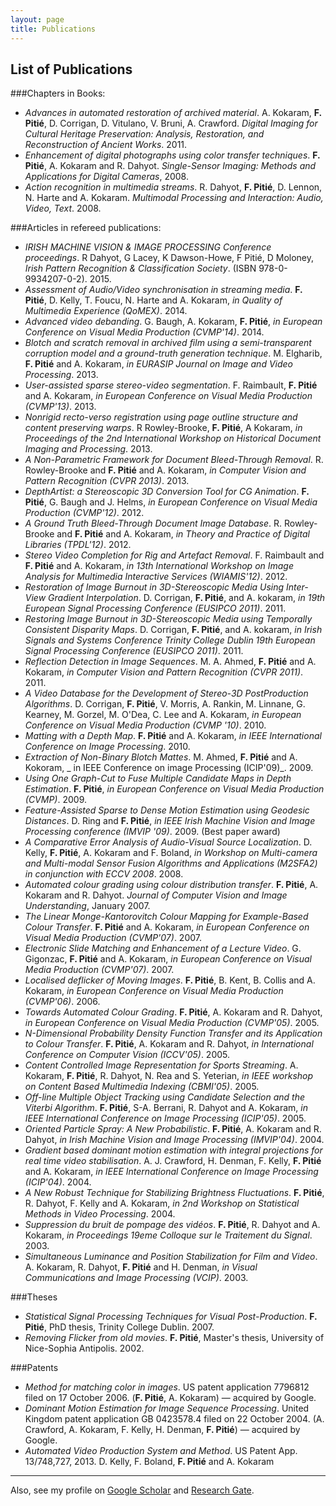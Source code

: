 ```yaml
---
layout: page
title: Publications
---
```


## List of Publications

###Chapters in Books:

* _Advances in automated restoration of archived material_. A. Kokaram, __F. Pitié__, D. Corrigan, D. Vitulano, V. Bruni, A. Crawford. _Digital Imaging for Cultural Heritage Preservation: Analysis, Restoration, and Reconstruction of Ancient Works_. 2011.
* _Enhancement of digital photographs using color transfer techniques_. __F. Pitié__, A. Kokaram and R. Dahyot. _Single-Sensor Imaging: Methods and Applications for Digital Cameras_, 2008.
* _Action recognition in multimedia streams_.  R. Dahyot, __F. Pitié__, D. Lennon, N. Harte and A. Kokaram. _Multimodal Processing and Interaction:  Audio, Video, Text_. 2008.

###Articles in refereed publications:

*  _IRISH MACHINE VISION & IMAGE PROCESSING Conference proceedings_. R Dahyot, G Lacey, K Dawson-Howe, F Pitié, D Moloney, _Irish Pattern Recognition & Classification Society_. (ISBN 978-0-9934207-0-2). 2015.
*  _Assessment of Audio/Video synchronisation in streaming media_. __F. Pitié__, D. Kelly, T. Foucu, N. Harte and A. Kokaram, _in Quality of Multimedia Experience (QoMEX)_. 2014.
*  _Advanced video debanding_. G. Baugh, A. Kokaram, __F. Pitié__, _in European Conference on Visual Media Production (CVMP'14)_. 2014.
*  _*Blotch and scratch removal in archived film using a semi-transparent corruption model and a ground-truth generation technique*_. M. Elgharib, __F. Pitié__ and A. Kokaram, _in EURASIP Journal on Image and Video Processing_. 2013. 
*  _*User-assisted sparse stereo-video segmentation*_. F. Raimbault, __F. Pitié__ and A. Kokaram, _in European Conference on Visual Media Production (CVMP'13)_. 2013.
*  _Nonrigid recto-verso registration using page outline structure and content preserving warps_. R Rowley-Brooke, __F. Pitié__, A Kokaram, _in Proceedings of the 2nd International Workshop on Historical Document Imaging and Processing_. 2013. 
*  _*A Non-Parametric Framework for Document Bleed-Through Removal*_. R. Rowley-Brooke and __F. Pitié__ and A. Kokaram, _in Computer Vision and Pattern Recognition (CVPR 2013)_. 2013. 
*  _DepthArtist: a Stereoscopic 3D Conversion Tool for CG Animation_. __F. Pitié__, G. Baugh and J. Helms, _in European Conference on Visual Media Production (CVMP'12)_. 2012. 
*  _A Ground Truth Bleed-Through Document Image Database_. R. Rowley-Brooke and __F. Pitié__ and A. Kokaram, _in Theory and Practice of Digital Libraries (TPDL'12)_. 2012. 
*  _Stereo Video Completion for Rig and Artefact Removal_. F. Raimbault and __F. Pitié__ and A. Kokaram, _in  13th International Workshop on Image Analysis for Multimedia Interactive Services (WIAMIS'12)_. 2012. 
*  _Restoration of Image Burnout in 3D-Stereoscopic Media Using Inter-View Gradient Interpolation_. D. Corrigan, __F. Pitié__, and A.
  kokaram, _in 19th European Signal Processing Conference (EUSIPCO
    2011)_. 2011. 
*  _Restoring Image Burnout in 3D-Stereoscopic Media using Temporally Consistent Disparity Maps_. D. Corrigan, __F. Pitié__, and A.
  kokaram, _in Irish Signals and Systems Conference Trinity College
    Dublin 19th European Signal Processing Conference (EUSIPCO
    2011)_. 2011. 
*  _*Reflection Detection in Image Sequences*_. M. A. Ahmed,
  __F. Pitié__ and A. Kokaram, _in Computer Vision and Pattern
    Recognition (CVPR 2011)_. 2011. 
*  _A Video Database for the Development of Stereo-3D  PostProduction Algorithms_. D. Corrigan, __F. Pitié__, V. Morris,  A. Rankin, M. Linnane, G. Kearney, M. Gorzel, M. O'Dea, C. Lee  and A. Kokaram, _in European Conference on Visual Media  Production (CVMP '10)_. 2010. 
*  _*Matting with a Depth Map*_. __F. Pitié__ and A. Kokaram,  _in IEEE International Conference on Image Processing_. 2010. 
*  _Extraction of Non-Binary Blotch Mattes_. M. Ahmed, __F. Pitié__
  and A. Kokoram, _ in IEEE Conference on image Processing (ICIP'09)_. 2009. 
*  _*Using One Graph-Cut to Fuse Multiple Candidate Maps in Depth Estimation*_. __F. Pitié__, _in European Conference on Visual Media Production (CVMP)_. 2009. 
*  _Feature-Assisted Sparse to Dense Motion Estimation using
  Geodesic Distances_. D. Ring and __F. Pitié__, _in IEEE Irish
    Machine Vision and Image Processing conference (IMVIP
    '09)_. 2009. (Best paper award) 
*  _A Comparative Error Analysis of Audio-Visual Source Localization_. D. Kelly, __F. Pitié__, A. Kokaram and F. Boland, _in Workshop on Multi-camera and Multi-modal Sensor Fusion Algorithms and Applications (M2SFA2) in conjunction with ECCV 2008_. 2008. 
*  _*Automated colour grading using colour distribution transfer*_. __F. Pitié__, A. Kokaram and R. Dahyot. _Journal of Computer Vision and Image Understanding_, January 2007. 
*  _*The Linear Monge-Kantorovitch Colour Mapping for Example-Based Colour Transfer*_. __F. Pitié__  and A. Kokaram, _in European Conference on Visual Media Production (CVMP'07)_. 2007. 
*  _Electronic Slide Matching and Enhancement of a Lecture Video_.  G. Gigonzac, __F. Pitié__ and A. Kokaram, _in European Conference on Visual Media Production (CVMP'07)_. 2007. 
*  _*Localised deflicker of Moving Images*_. __F. Pitié__, B. Kent, B. Collis and A. Kokaram, _in European Conference on Visual Media Production (CVMP'06)_. 2006. 
*  _Towards Automated Colour Grading_. __F. Pitié__, A. Kokaram and R. Dahyot, _in European Conference on Visual Media Production (CVMP'05)_. 2005. 
*  _*N-Dimensional Probability Density Function Transfer and its Application to Colour Transfer*_. __F. Pitié__, A. Kokaram and R. Dahyot, _in International Conference on Computer Vision (ICCV'05)_. 2005. 
*  _Content Controlled Image Representation for Sports Streaming_. A. Kokaram, __F. Pitié__, R. Dahyot, N. Rea and S. Yeterian, _in IEEE workshop on Content Based Multimedia Indexing (CBMI'05)_. 2005. 
*  _Off-line Multiple Object Tracking using Candidate Selection and the Viterbi Algorithm_. __F. Pitié__, S-A. Berrani, R. Dahyot and A. Kokaram, _in IEEE International Conference on Image Processing (ICIP'05)_. 2005. 
*  _Oriented Particle Spray: A New Probabilistic_. __F. Pitié__, A. Kokaram and R. Dahyot, _in Irish Machine Vision and Image Processing (IMVIP'04)_. 2004. 
*  _Gradient based dominant motion estimation with integral projections for real time video stabilisation_. A. J. Crawford, H. Denman, F. Kelly, __F. Pitié__ and A. Kokaram, _in IEEE International Conference on Image Processing (ICIP'04)_. 2004. 
*  _A New Robust Technique for Stabilizing Brightness Fluctuations_. __F. Pitié__, R. Dahyot, F. Kelly and A. Kokaram, _in 2nd Workshop on Statistical Methods in Video Processing_. 2004. 
*  _Suppression du bruit de pompage des vidéos_. __F. Pitié__, R. Dahyot and A. Kokaram, _in Proceedings 19eme Colloque sur le Traitement du Signal_. 2003. 
*  _Simultaneous Luminance and Position Stabilization for Film and Video_. A. Kokaram, R. Dahyot, __F. Pitié__ and H. Denman, _in Visual Communications and Image Processing (VCIP)_. 2003. 

###Theses

*  _Statistical Signal Processing Techniques for Visual Post-Production_. __F. Pitié__, PhD thesis, Trinity College Dublin. 2007. 
*  _Removing Flicker from old movies_. __F. Pitié__,  Master's thesis, University of Nice-Sophia Antipolis. 2002. 

###Patents

*  _Method for matching color in images_. US patent application 7796812 filed on 17 October 2006. (__F. Pitié__, A. Kokaram) — acquired by Google.
*  _Dominant Motion Estimation for Image Sequence
  Processing_. United Kingdom patent application GB 0423578.4 filed
  on 22 October 2004. (A. Crawford, A. Kokaram, F. Kelly,
  H. Denman, __F. Pitié__) — acquired by Google.
*  _Automated Video Production System and Method_. US Patent App. 13/748,727, 2013. D. Kelly, F. Boland, __F. Pitié__ and A. Kokaram


*******

Also, see my profile on [Google Scholar](https://scholar.google.com/citations?user=lOaoO74AAAAJ&hl=en) and [Research Gate](https://www.researchgate.net/profile/F_Pitie).
